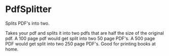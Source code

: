 # PdfSplitter
Splits PDF's into two.

Takes your pdf and splits it into two pdfs that are half the size of the original pdf. A 100 page pdf would get split into two 50 page PDF's. A 500 page PDF would get split into two 250 page PDF's. Good for printing books at home.
